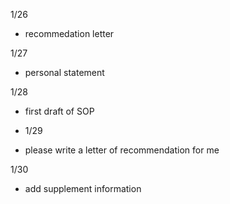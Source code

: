 
1/26

- recommedation letter

1/27

- personal statement

1/28

- first draft of SOP

- 1/29

- please write a letter of recommendation for me

1/30

- add supplement information
